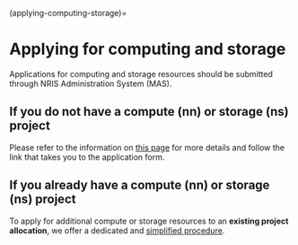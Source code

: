 (applying-computing-storage)=

# Applying for computing and storage

Applications for computing and storage resources should be submitted through NRIS Administration System (MAS).


## If you do not have a compute (nn) or storage (ns) project

Please refer to the information on [this page](https://www.sigma2.no/apply-e-infrastructure-resources) for more details 
and follow the link that takes you to the application form.


## If you already have a compute (nn) or storage (ns) project

To apply for additional compute or storage resources to an **existing project
allocation**, we offer a dedicated and [simplified
procedure](https://www.sigma2.no/extra-allocation).

